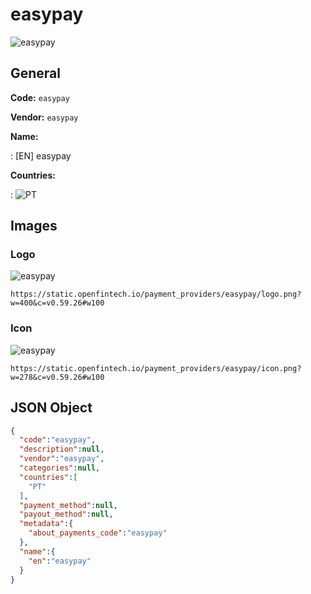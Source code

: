 
# easypay 
![easypay](https://static.openfintech.io/payment_providers/easypay/logo.png?w=400&c=v0.59.26#w100)  

## General 
 
**Code:** `easypay` 
 
**Vendor:** `easypay` 
 
**Name:** 
 
:	[EN] easypay 
 
 
**Countries:** 
 
:	![PT](https://cdnjs.cloudflare.com/ajax/libs/flag-icon-css/3.3.0/flags/4x3/pt.svg#w24)  

## Images 

### Logo 
 
![easypay](https://static.openfintech.io/payment_providers/easypay/logo.png?w=400&c=v0.59.26#w100)  

```
https://static.openfintech.io/payment_providers/easypay/logo.png?w=400&c=v0.59.26#w100
```  

### Icon 
 
![easypay](https://static.openfintech.io/payment_providers/easypay/icon.png?w=278&c=v0.59.26#w100)  

```
https://static.openfintech.io/payment_providers/easypay/icon.png?w=278&c=v0.59.26#w100
```  

## JSON Object 

```json
{
  "code":"easypay",
  "description":null,
  "vendor":"easypay",
  "categories":null,
  "countries":[
    "PT"
  ],
  "payment_method":null,
  "payout_method":null,
  "metadata":{
    "about_payments_code":"easypay"
  },
  "name":{
    "en":"easypay"
  }
}
```  
